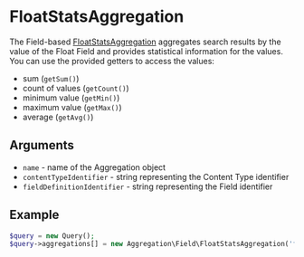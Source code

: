 # FloatStatsAggregation

The Field-based [FloatStatsAggregation](https://github.com/ibexa/core/blob/main/src/contracts/Repository/Values/Content/Query/Aggregation/Field/FloatStatsAggregation.php) aggregates search results by the value of the Float Field
and provides statistical information for the values. You can use the provided getters to access the values:

- sum (`getSum()`)
- count of values (`getCount()`)
- minimum value (`getMin()`)
- maximum value (`getMax()`)
- average (`getAvg()`)

## Arguments

- `name` - name of the Aggregation object
- `contentTypeIdentifier` - string representing the Content Type identifier
- `fieldDefinitionIdentifier` - string representing the Field identifier

## Example

``` php
$query = new Query();
$query->aggregations[] = new Aggregation\Field\FloatStatsAggregation('float', 'product', 'weight');
```
